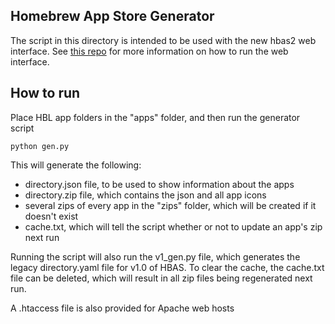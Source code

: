 ## Homebrew App Store Generator
The script in this directory is intended to be used with the new hbas2 web interface.
See [this repo](https://github.com/pwsincd/hbas2) for more information on how to run the web interface.

## How to run
Place HBL app folders in the "apps" folder, and then run the generator script
```
python gen.py
```

This will generate the following:

- directory.json file, to be used to show information about the apps
- directory.zip file, which contains the json and all app icons
- several zips of every app in the "zips" folder, which will be created if it doesn't exist
- cache.txt, which will tell the script whether or not to update an app's zip next run

Running the script will also run the v1_gen.py file, which generates the legacy directory.yaml file for v1.0 of HBAS.
To clear the cache, the cache.txt file can be deleted, which will result in all zip files being regenerated next run.

A .htaccess file is also provided for Apache web hosts

